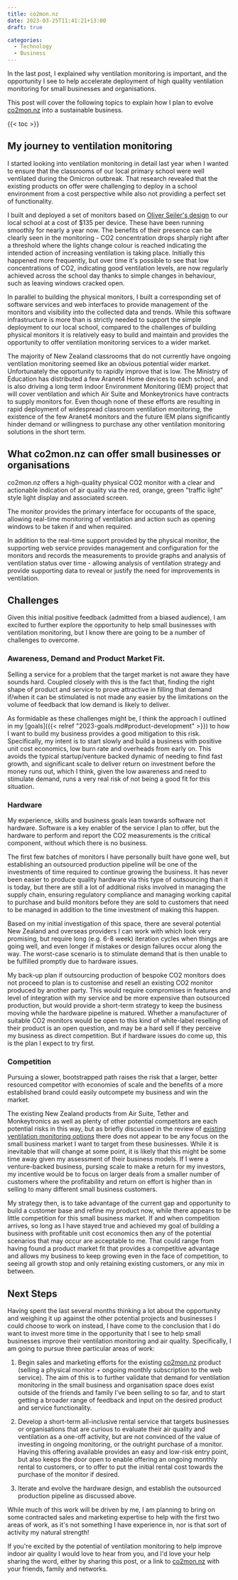 ```yaml
---
title: co2mon.nz
date: 2023-03-25T11:41:21+13:00
draft: true

categories:
  - Technology
  - Business
---
```


In the last post, I explained why ventilation monitoring is important, and the opportunity I see to help accelerate deployment of high quality ventilation monitoring for small businesses and organisations.

This post will cover the following topics to explain how I plan to evolve [co2mon.nz](https://co2mon.nz/) into a sustainable business.


{{< toc >}}

## My journey to ventilation monitoring

I started looking into ventilation monitoring in detail last year when I wanted to ensure that the classrooms of our local primary school were well ventilated during the Omicron outbreak. That research revealed that the existing products on offer were challenging to deploy in a school environment from a cost perspective while also not providing a perfect set of functionality.

I built and deployed a set of monitors based on [Oliver Seiler's design](https://github.com/oseiler2/CO2Monitor) to our local school at a cost of $135 per device. These have been running smoothly for nearly a year now. The benefits of their presence can be clearly seen in the monitoring - CO2 concentration drops sharply right after a threshold where the lights change colour is reached indicating the intended action of increasing ventilation is taking place. Initially this happened more frequently, but over time it's possible to see that low concentrations of CO2, indicating good ventilation levels, are now regularly achieved across the school day thanks to simple changes in behaviour, such as leaving windows cracked open.

In parallel to building the physical monitors, I built a corresponding set of software services and web interfaces to provide management of the monitors and visibility into the collected data and trends. While this software infrastructure is more than is strictly needed to support the simple deployment to our local school, compared to the challenges of building physical monitors it is relatively easy to build and maintain and provides the opportunity to offer ventilation monitoring services to a wider market.

The majority of New Zealand classrooms that do not currently have ongoing ventilation monitoring seemed like an obvious potential wider market. Unfortunately the opportunity to rapidly improve that is low. The Ministry of Education has distributed a few Aranet4 Home devices to each school, and is also driving a long term Indoor Environment Monitoring (IEM) project that will cover ventilation and which Air Suite and Monkeytronics have contracts to supply monitors for. Even though none of these efforts are resulting in rapid deployment of widespread classroom ventilation monitoring, the existence of the few Aranet4 monitors and the future IEM plans significantly hinder demand or willingness to purchase any other ventilation monitoring solutions in the short term.

## What co2mon.nz can offer small businesses or organisations

co2mon.nz offers a high-quality physical CO2 monitor with a clear and actionable indication of air quality via the red, orange, green "traffic light" style light display and associated screen.

The monitor provides the primary interface for occupants of the space, allowing real-time monitoring of ventilation and action such as opening windows to be taken if and when required.

In addition to the real-time support provided by the physical monitor, the supporting web service provides management and configuration for the monitors and records the measurements to provide graphs and analysis of ventilation status over time - allowing analysis of ventilation strategy and provide supporting data to reveal or justify the need for improvements in ventilation.

## Challenges

Given this initial positive feedback (admitted from a biased audience), I am excited to further explore the opportunity to help small businesses with ventilation monitoring, but I know there are going to be a number of challenges to overcome.

### Awareness, Demand and Product Market Fit.

Selling a service for a problem that the target market is not aware they have sounds hard. Coupled closely with this is the fact that, finding the right shape of product and service to prove attractive in filling that demand if/when it can be stimulated is not made any easier by the limitations on the volume of feedback that low demand is likely to deliver.

As formidable as these challenges might be, I think the approach I outlined in my [goals]({{< relref "2023-goals.md#product-development" >}}) to how I want to build my business provides a good mitigation to this risk. Specifically, my intent is to start slowly and build a business with positive unit cost economics, low burn rate and overheads from early on. This avoids the typical startup/venture backed dynamic of needing to find fast growth, and significant scale to deliver return on investment before the money runs out, which I think, given the low awareness and need to stimulate demand, runs a very real risk of not being a good fit for this situation.

### Hardware

My experience, skills and business goals lean towards software not hardware. Software is a key enabler of the service I plan to offer, but the hardware to perform and report the CO2 measurements is the critical component, without which there is no business.

The first few batches of monitors I have personally built have gone well, but establishing an outsourced production pipeline will be one of the investments of time required to continue growing the business. It has never been easier to produce quality hardware via this type of outsourcing than it is today, but there are still a lot of additional risks involved in managing the supply chain, ensuring regulatory compliance and managing working capital to purchase and build monitors before they are sold to customers that need to be managed in addition to the time investment of making this happen.

Based on my initial investigation of this space, there are several potential New Zealand and overseas providers I can work with which look very promising, but require long (e.g. 6-8 week) iteration cycles when things are going well, and even longer if mistakes or design failures occur along the way. The worst-case scenario is to stimulate demand that is then unable to be fulfilled promptly due to hardware issues.

My back-up plan if outsourcing production of bespoke CO2 monitors does not proceed to plan is to customise and resell an existing CO2 monitor produced by another party. This would require compromises in features and level of integration with my service and be more expensive than outsourced production, but would provide a short-term strategy to keep the business moving while the hardware pipeline is matured. Whether a manufacturer of suitable CO2 monitors would be open to this kind of white-label reselling of their product is an open question, and may be a hard sell if they perceive my business as direct competition. But if hardware issues do come up, this is the plan I expect to try first.

### Competition

Pursuing a slower, bootstrapped path raises the risk that a larger, better resourced competitor with economies of scale and the benefits of a more established brand could easily outcompete my business and win the market.

The existing New Zealand products from Air Suite, Tether and Monkeytronics as well as plenty of other potential competitors are each potential risks in this way, but as briefly discussed in the review of [existing ventilation monitoring options](#existing-ventilation-monitoring-options) there does not appear to be any focus on the small business market I want to target from these businesses. While it is inevitable that will change at some point, it is likely that this might be some time away given my assessment of their business models. If I were a venture-backed business, pursing scale to make a return for my investors, my incentive would be to focus on larger deals from a smaller number of customers where the profitability and return on effort is higher than in selling to many different small business customers.

My strategy then, is to take advantage of the current gap and opportunity to build a customer base and refine my product now, while there appears to be little competition for this small business market. If and when competition arrives, so long as I have stayed true and achieved my goal of building a business with profitable unit cost economics then any of the potential scenarios that may occur are acceptable to me. That could range from having found a product market fit that provides a competitive advantage and allows my business to keep growing even in the face of competition, to seeing all growth stop and only retaining existing customers, or any mix in between.

## Next Steps

Having spent the last several months thinking a lot about the opportunity and weighing it up against the other potential projects and businesses I could choose to work on instead, I have come to the conclusion that I do want to invest more time in the opportunity that I see to help small businesses improve their ventilation monitoring and air quality. Specifically, I am going to pursue three particular areas of work:

1. Begin sales and marketing efforts for the existing [co2mon.nz](https://co2mon.nz/) product (selling a physical monitor + ongoing monthly subscription to the web service). The aim of this is to further validate that demand for ventilation monitoring in the small business and organisation space does exist outside of the friends and family I've been selling to so far, and to start getting a broader range of feedback and input on the desired product and service functionality.

2. Develop a short-term all-inclusive rental service that targets businesses or organisations that are curious to evaluate their air quality and ventilation as a one-off activity, but are not convinced of the value of investing in ongoing monitoring, or the outright purchase of a monitor. Having this offering available provides an easy and low-risk entry point, but also keeps the door open to enable offering an ongoing monthly rental to customers, or to offer to put the initial rental cost towards the purchase of the monitor if desired.

3. Iterate and evolve the hardware design, and establish the outsourced production pipeline as discussed above.

While much of this work will be driven by me, I am planning to bring on some contracted sales and marketing expertise to help with the first two areas of work, as it's not something I have experience in, nor is that sort of activity my natural strength!

If you're excited by the potential of ventilation monitoring to help improve indoor air quality I would love to hear from you, and I'd love your help sharing the word, either by sharing this post, or a link to [co2mon.nz](https://co2mon.nz/) with your friends, family and networks.